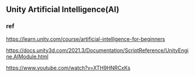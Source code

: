 ## Unity Artificial Intelligence(AI)




### ref 
https://learn.unity.com/course/artificial-intelligence-for-beginners

https://docs.unity3d.com/2021.3/Documentation/ScriptReference/UnityEngine.AIModule.html

https://www.youtube.com/watch?v=XTH9HNRCxKs



